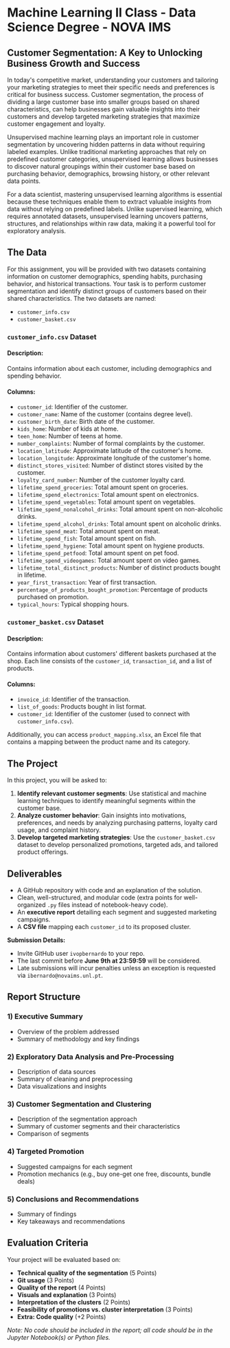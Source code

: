 # Machine Learning II Class - Data Science Degree - NOVA IMS

## Customer Segmentation: A Key to Unlocking Business Growth and Success

In today's competitive market, understanding your customers and tailoring your marketing strategies to meet their specific needs and preferences is critical for business success. Customer segmentation, the process of dividing a large customer base into smaller groups based on shared characteristics, can help businesses gain valuable insights into their customers and develop targeted marketing strategies that maximize customer engagement and loyalty.

Unsupervised machine learning plays an important role in customer segmentation by uncovering hidden patterns in data without requiring labeled examples. Unlike traditional marketing approaches that rely on predefined customer categories, unsupervised learning allows businesses to discover natural groupings within their customer base based on purchasing behavior, demographics, browsing history, or other relevant data points.

For a data scientist, mastering unsupervised learning algorithms is essential because these techniques enable them to extract valuable insights from data without relying on predefined labels. Unlike supervised learning, which requires annotated datasets, unsupervised learning uncovers patterns, structures, and relationships within raw data, making it a powerful tool for exploratory analysis.

## The Data

For this assignment, you will be provided with two datasets containing information on customer demographics, spending habits, purchasing behavior, and historical transactions. Your task is to perform customer segmentation and identify distinct groups of customers based on their shared characteristics. The two datasets are named:

- `customer_info.csv`
- `customer_basket.csv`

### `customer_info.csv` Dataset
#### Description:
Contains information about each customer, including demographics and spending behavior.

#### Columns:
- `customer_id`: Identifier of the customer.
- `customer_name`: Name of the customer (contains degree level).
- `customer_birth_date`: Birth date of the customer.
- `kids_home`: Number of kids at home.
- `teen_home`: Number of teens at home.
- `number_complaints`: Number of formal complaints by the customer.
- `location_latitude`: Approximate latitude of the customer's home.
- `location_longitude`: Approximate longitude of the customer's home.
- `distinct_stores_visited`: Number of distinct stores visited by the customer.
- `loyalty_card_number`: Number of the customer loyalty card.
- `lifetime_spend_groceries`: Total amount spent on groceries.
- `lifetime_spend_electronics`: Total amount spent on electronics.
- `lifetime_spend_vegetables`: Total amount spent on vegetables.
- `lifetime_spend_nonalcohol_drinks`: Total amount spent on non-alcoholic drinks.
- `lifetime_spend_alcohol_drinks`: Total amount spent on alcoholic drinks.
- `lifetime_spend_meat`: Total amount spent on meat.
- `lifetime_spend_fish`: Total amount spent on fish.
- `lifetime_spend_hygiene`: Total amount spent on hygiene products.
- `lifetime_spend_petfood`: Total amount spent on pet food.
- `lifetime_spend_videogames`: Total amount spent on video games.
- `lifetime_total_distinct_products`: Number of distinct products bought in lifetime.
- `year_first_transaction`: Year of first transaction.
- `percentage_of_products_bought_promotion`: Percentage of products purchased on promotion.
- `typical_hours`: Typical shopping hours.

### `customer_basket.csv` Dataset
#### Description:
Contains information about customers' different baskets purchased at the shop. Each line consists of the `customer_id`, `transaction_id`, and a list of products.

#### Columns:
- `invoice_id`: Identifier of the transaction.
- `list_of_goods`: Products bought in list format.
- `customer_id`: Identifier of the customer (used to connect with `customer_info.csv`).

Additionally, you can access `product_mapping.xlsx`, an Excel file that contains a mapping between the product name and its category.

## The Project

In this project, you will be asked to:

1. **Identify relevant customer segments**: Use statistical and machine learning techniques to identify meaningful segments within the customer base.
2. **Analyze customer behavior**: Gain insights into motivations, preferences, and needs by analyzing purchasing patterns, loyalty card usage, and complaint history.
3. **Develop targeted marketing strategies**: Use the `customer_basket.csv` dataset to develop personalized promotions, targeted ads, and tailored product offerings.

## Deliverables

- A GitHub repository with code and an explanation of the solution.
- Clean, well-structured, and modular code (extra points for well-organized `.py` files instead of notebook-heavy code).
- An **executive report** detailing each segment and suggested marketing campaigns.
- A **CSV file** mapping each `customer_id` to its proposed cluster.

**Submission Details:**
- Invite GitHub user `ivopbernardo` to your repo.
- The last commit before **June 9th at 23:59:59** will be considered.
- Late submissions will incur penalties unless an exception is requested via `ibernardo@novaims.unl.pt`.

## Report Structure

### 1) Executive Summary
- Overview of the problem addressed
- Summary of methodology and key findings

### 2) Exploratory Data Analysis and Pre-Processing
- Description of data sources
- Summary of cleaning and preprocessing
- Data visualizations and insights

### 3) Customer Segmentation and Clustering
- Description of the segmentation approach
- Summary of customer segments and their characteristics
- Comparison of segments

### 4) Targeted Promotion
- Suggested campaigns for each segment
- Promotion mechanics (e.g., buy one-get one free, discounts, bundle deals)

### 5) Conclusions and Recommendations
- Summary of findings
- Key takeaways and recommendations

## Evaluation Criteria

Your project will be evaluated based on:

- **Technical quality of the segmentation** (5 Points)
- **Git usage** (3 Points)
- **Quality of the report** (4 Points)
- **Visuals and explanation** (3 Points)
- **Interpretation of the clusters** (2 Points)
- **Feasibility of promotions vs. cluster interpretation** (3 Points)
- **Extra: Code quality** (+2 Points)

_Note: No code should be included in the report; all code should be in the Jupyter Notebook(s) or Python files._

